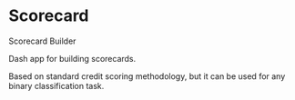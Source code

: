 # Scorecard
Scorecard Builder

Dash app for building scorecards.

Based on standard credit scoring methodology, but it can be used for any binary classification task.

